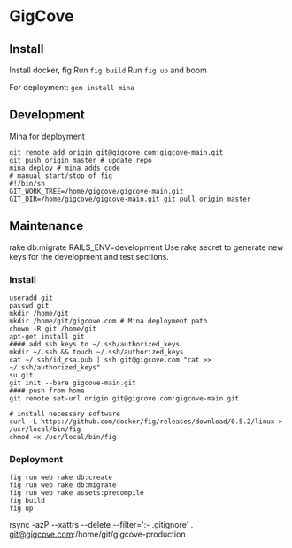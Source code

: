 GigCove
=======

## Install
Install docker, fig
Run `fig build`
Run `fig up` and boom

For deployment:
`gem install mina`

## Development
Mina for deployment
```
git remote add origin git@gigcove.com:gigcove-main.git
git push origin master # update repo
mina deploy # mina adds code
# manual start/stop of fig
#!/bin/sh
GIT_WORK_TREE=/home/gigcove/gigcove-main.git GIT_DIR=/home/gigcove/gigcove-main.git git pull origin master
```

## Maintenance
rake db:migrate RAILS_ENV=development
Use rake secret to generate new keys for the development and test sections.

### Install
```
useradd git
passwd git
mkdir /home/git
mkdir /home/git/gigcove.com # Mina deployment path
chown -R git /home/git
apt-get install git
#### add ssh keys to ~/.ssh/authorized_keys
mkdir ~/.ssh && touch ~/.ssh/authorized_keys
cat ~/.ssh/id_rsa.pub | ssh git@gigcove.com "cat >> ~/.ssh/authorized_keys"
su git
git init --bare gigcove-main.git
#### push from home
git remote set-url origin git@gigcove.com:gigcove-main.git

# install necessary software
curl -L https://github.com/docker/fig/releases/download/0.5.2/linux > /usr/local/bin/fig
chmod +x /usr/local/bin/fig
```

### Deployment
```
fig run web rake db:create
fig run web rake db:migrate
fig run web rake assets:precompile
fig build
fig up
```

rsync -azP --xattrs --delete --filter=':- .gitignore' . git@gigcove.com:/home/git/gigcove-production